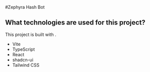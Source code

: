 #Zephyra Hash Bot

## What technologies are used for this project?

This project is built with .

- Vite
- TypeScript
- React
- shadcn-ui
- Tailwind CSS
